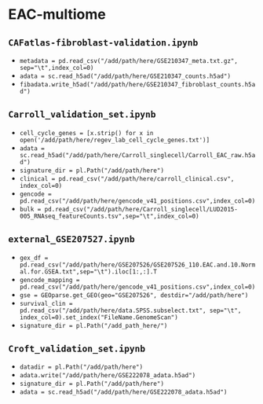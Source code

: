 # EAC-multiome

## `CAFatlas-fibroblast-validation.ipynb`

- `metadata = pd.read_csv("/add/path/here/GSE210347_meta.txt.gz", sep="\t",index_col=0)`
- `adata = sc.read_h5ad("/add/path/here/GSE210347_counts.h5ad")`
- `fibadata.write_h5ad("/add/path/here/GSE210347_fibroblast_counts.h5ad")`

## `Carroll_validation_set.ipynb`

- `cell_cycle_genes = [x.strip() for x in open('/add/path/here/regev_lab_cell_cycle_genes.txt')]`
- `adata = sc.read_h5ad("/add/path/here/Carroll_singlecell/Carroll_EAC_raw.h5ad")`
- `signature_dir = pl.Path("/add/path/here")`
- `clinical = pd.read_csv("/add/path/here/carroll_clinical.csv", index_col=0)`
- `gencode = pd.read_csv("/add/path/here/gencode_v41_positions.csv",index_col=0)`
- `bulk = pd.read_csv("/add/path/here/Carroll_singlecell/LUD2015-005_RNAseq_featureCounts.tsv",sep="\t",index_col=0)`

## `external_GSE207527.ipynb`

- `gex_df = pd.read_csv("/add/path/here/GSE207526/GSE207526_110.EAC.and.10.Normal.for.GSEA.txt",sep="\t").iloc[1:,:].T`
- `gencode_mapping = pd.read_csv("/add/path/here/gencode_v41_positions.csv",index_col=0)`
- `gse = GEOparse.get_GEO(geo="GSE207526", destdir="/add/path/here")`
- `survival_clin = pd.read_csv("/add/path/here/data.SPSS.subselect.txt", sep="\t", index_col=0).set_index("FileName.GenomeScan")`
- `signature_dir = pl.Path("/add_path_here/")`

## `Croft_validation_set.ipynb`

- `datadir = pl.Path("/add/path/here")`
- `adata.write("/add/path/here/GSE222078_adata.h5ad")`
- `signature_dir = pl.Path("/add/path/here")`
- `adata = sc.read_h5ad("/add/path/here/GSE222078_adata.h5ad")`

